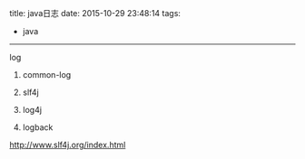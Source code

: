 title: java日志
date: 2015-10-29 23:48:14
tags:
- java
---
log
<!--more-->
1. common-log
2. slf4j

1.	log4j
2.	logback


http://www.slf4j.org/index.html